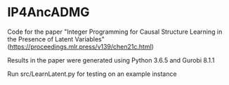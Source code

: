 # IP4AncADMG
Code for the paper "Integer Programming for Causal Structure Learning in the Presence of Latent Variables" (https://proceedings.mlr.press/v139/chen21c.html)

Results in the paper were generated using Python 3.6.5 and Gurobi 8.1.1

Run src/LearnLatent.py for testing on an example instance
